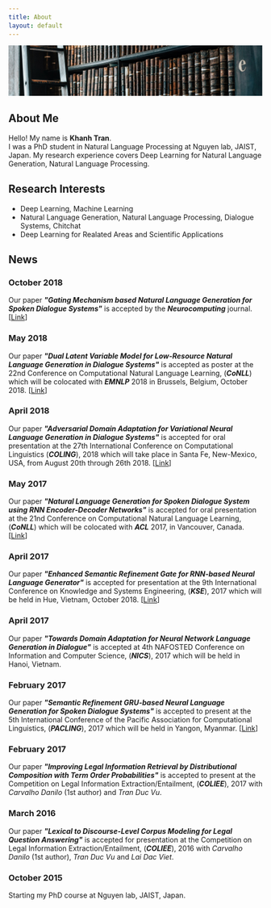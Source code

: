 ```yaml
---
title: About
layout: default
---
```


![Image of about page](/assets/images/about/banner-4.jpg)

## About Me
Hello! My name is **Khanh Tran**.  
I was a PhD student in Natural Language Processing at Nguyen lab, JAIST, Japan. My research experience covers Deep Learning for Natural Language Generation, Natural Language Processing. 

## Research Interests
* Deep Learning, Machine Learning
* Natural Language Generation, Natural Language Processing, Dialogue Systems, Chitchat
* Deep Learning for Realated Areas and Scientific Applications


## News  
<!-- 2018 -->
### October 2018  
Our paper ***"Gating Mechanism based Natural Language Generation for Spoken Dialogue Systems"*** is accepted by the ***Neurocomputing*** journal. [[Link](https://doi.org/10.1016/j.neucom.2018.09.069)]

### May 2018
Our paper ***"Dual Latent Variable Model for Low-Resource Natural Language Generation in Dialogue Systems"*** is accepted as poster at the 22nd Conference on Computational Natural Language Learning, (***CoNLL***) which will be colocated with ***EMNLP*** 2018 in Brussels, Belgium, October 2018. [[Link](http://aclweb.org/anthology/K18-1003)]

### April 2018
Our paper ***"Adversarial Domain Adaptation for Variational Neural Language Generation in Dialogue Systems"*** is accepted for oral presentation at the 27th International Conference on Computational Linguistics (***COLING***), 2018 which will take place in Santa Fe, New-Mexico, USA, from August 20th through 26th 2018. [[Link](http://aclweb.org/anthology/C18-1103)]

<!-- 2017 -->
### May 2017
Our paper ***"Natural Language Generation for Spoken Dialogue System using RNN Encoder-Decoder Networks"*** is accepted for oral presentation at the 21nd Conference on Computational Natural Language Learning, (***CoNLL***) which will be colocated with ***ACL*** 2017, in Vancouver, Canada. [[Link](http://aclweb.org/anthology/K17-1044)]

### April 2017
Our paper ***"Enhanced Semantic Refinement Gate for RNN-based Neural Language Generator"*** is accepted for presentation at the 9th International Conference on Knowledge and Systems Engineering, (***KSE***), 2017 which will be held in Hue, Vietnam, October 2018. [[Link](10.1109/KSE.2017.8119454)]

### April 2017
Our paper ***"Towards Domain Adaptation for Neural Network Language Generation in Dialogue"*** is accepted at 4th NAFOSTED Conference on Information and Computer Science, (***NICS***), 2017 which will be held in Hanoi, Vietnam.

### February 2017
Our paper ***"Semantic Refinement GRU-based Neural Language Generation for Spoken Dialogue Systems"*** is accepted to present at the  5th International Conference of the Pacific Association for Computational Linguistics, (***PACLING***), 2017 which will be held in Yangon, Myanmar. [[Link](arXiv:1706.00134)]

### February 2017
Our paper ***"Improving Legal Information Retrieval by Distributional Composition with Term Order Probabilities"*** is accepted to present at the Competition on Legal Information Extraction/Entailment, (***COLIEE***), 2017 with *Carvalho Danilo* (1st author) and *Tran Duc Vu*.

<!-- 2016 -->
### March 2016
Our paper ***"Lexical to Discourse-Level Corpus Modeling for Legal Question Answering"*** is accepted for presentation at the Competition on Legal Information Extraction/Entailment, (***COLIEE***), 2016 with *Carvalho Danilo* (1st author), *Tran Duc Vu* and *Lai Dac Viet*.

<!-- 2015 -->
### October 2015
Starting my PhD course at Nguyen lab, JAIST, Japan.

